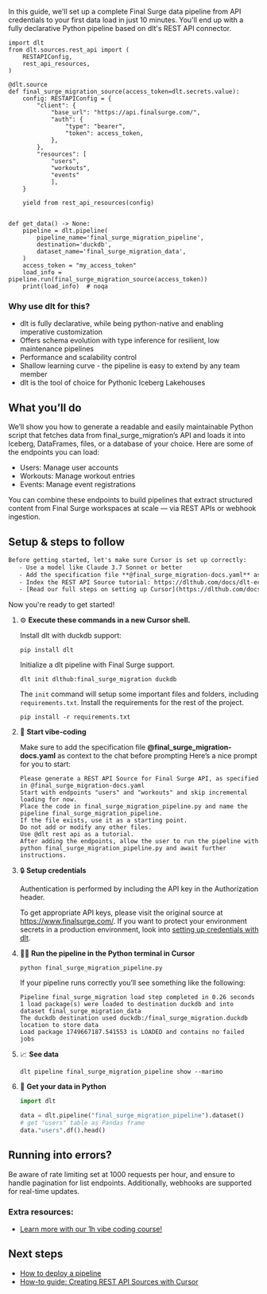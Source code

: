 In this guide, we'll set up a complete Final Surge data pipeline from API credentials to your first data load in just 10 minutes. You'll end up with a fully declarative Python pipeline based on dlt's REST API connector.

```python-outcome
import dlt
from dlt.sources.rest_api import (
    RESTAPIConfig,
    rest_api_resources,
)

@dlt.source
def final_surge_migration_source(access_token=dlt.secrets.value):
    config: RESTAPIConfig = {
        "client": {
            "base_url": "https://api.finalsurge.com/",
            "auth": {
                "type": "bearer",
                "token": access_token,
            },
        },
        "resources": [
            "users",
            "workouts",
            "events"
            ],
    }

    yield from rest_api_resources(config)


def get_data() -> None:
    pipeline = dlt.pipeline(
        pipeline_name='final_surge_migration_pipeline',
        destination='duckdb',
        dataset_name='final_surge_migration_data', 
    )
    access_token = "my_access_token"
    load_info = pipeline.run(final_surge_migration_source(access_token))
    print(load_info)  # noqa
```

### Why use dlt for this?

- dlt is fully declarative, while being python-native and enabling imperative customization
- Offers schema evolution with type inference for resilient, low maintenance pipelines
- Performance and scalability control
- Shallow learning curve - the pipeline is easy to extend by any team member
- dlt is the tool of choice for Pythonic Iceberg Lakehouses

## What you’ll do

We’ll show you how to generate a readable and easily maintainable Python script that fetches data from final_surge_migration’s API and loads it into Iceberg, DataFrames, files, or a database of your choice. Here are some of the endpoints you can load:

- Users: Manage user accounts
- Workouts: Manage workout entries
- Events: Manage event registrations

You can combine these endpoints to build pipelines that extract structured content from Final Surge workspaces at scale — via REST APIs or webhook ingestion.

## Setup & steps to follow

```default
Before getting started, let's make sure Cursor is set up correctly:
   - Use a model like Claude 3.7 Sonnet or better
   - Add the specification file **@final_surge_migration-docs.yaml** as context
   - Index the REST API Source tutorial: https://dlthub.com/docs/dlt-ecosystem/verified-sources/rest_api/ and add it to context as **@dlt rest api**
   - [Read our full steps on setting up Cursor](https://dlthub.com/docs/dlt-ecosystem/llm-tooling/cursor-restapi#23-configuring-cursor-with-documentation)
```

Now you're ready to get started! 

1. ⚙️ **Execute these commands in a new Cursor shell.**
    
    Install dlt with duckdb support:
    ```shell
    pip install dlt
    ```

    Initialize a dlt pipeline with Final Surge support.
    ```shell
    dlt init dlthub:final_surge_migration duckdb
    ```

    The `init` command will setup some important files and folders, including `requirements.txt`. Install the requirements for the rest of the project.
    ```shell
    pip install -r requirements.txt
    ```
    
2. 🤠 **Start vibe-coding**
    
    Make sure to add the specification file **@final_surge_migration-docs.yaml** as context to the chat before prompting
    Here’s a nice prompt for you to start: 
    
    ```prompt
    Please generate a REST API Source for Final Surge API, as specified in @final_surge_migration-docs.yaml 
    Start with endpoints "users" and "workouts" and skip incremental loading for now. 
    Place the code in final_surge_migration_pipeline.py and name the pipeline final_surge_migration_pipeline. 
    If the file exists, use it as a starting point. 
    Do not add or modify any other files. 
    Use @dlt rest api as a tutorial. 
    After adding the endpoints, allow the user to run the pipeline with python final_surge_migration_pipeline.py and await further instructions.
    ```

    
3. 🔒 **Setup credentials** 
    
    Authentication is performed by including the API key in the Authorization header.
    
    To get appropriate API keys, please visit the original source at https://www.finalsurge.com/.
    If you want to protect your environment secrets in a production environment, look into [setting up credentials with dlt](https://dlthub.com/docs/walkthroughs/add_credentials).
    
4. 🏃‍♀️ **Run the pipeline in the Python terminal in Cursor**
    
    ```shell
    python final_surge_migration_pipeline.py
    ```
    
    If your pipeline runs correctly you’ll see something like the following:
    
    ```shell
    Pipeline final_surge_migration load step completed in 0.26 seconds
    1 load package(s) were loaded to destination duckdb and into dataset final_surge_migration_data
    The duckdb destination used duckdb:/final_surge_migration.duckdb location to store data
    Load package 1749667187.541553 is LOADED and contains no failed jobs
    ```
    
5. 📈 **See data**
    
    ```shell
    dlt pipeline final_surge_migration_pipeline show --marimo
    ```
    
6. 🐍 **Get your data in Python**
    
    ```python
    import dlt

   data = dlt.pipeline("final_surge_migration_pipeline").dataset()
   # get "users" table as Pandas frame
   data."users".df().head()
    ```

## Running into errors?

Be aware of rate limiting set at 1000 requests per hour, and ensure to handle pagination for list endpoints. Additionally, webhooks are supported for real-time updates.

### Extra resources:

- [Learn more with our 1h vibe coding course!](https://www.youtube.com/watch?v=GGid70rnJuM)

## Next steps

- [How to deploy a pipeline](https://dlthub.com/docs/walkthroughs/deploy-a-pipeline)
- [How-to guide: Creating REST API Sources with Cursor](https://dlthub.com/docs/dlt-ecosystem/llm-tooling/cursor-restapi)